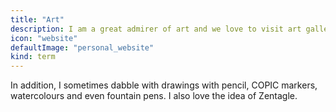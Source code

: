```yaml
---
title: "Art"
description: I am a great admirer of art and we love to visit art galleries wherever we go.
icon: "website"
defaultImage: "personal_website"
kind: term
---
```

In addition, I sometimes dabble with drawings with pencil, COPIC markers, watercolours and even fountain pens. I also love the idea of Zentagle.
